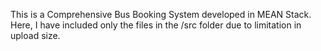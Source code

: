 This is a Comprehensive Bus Booking System developed in MEAN Stack. Here, I have included only the files in the /src folder due to limitation in upload size.
